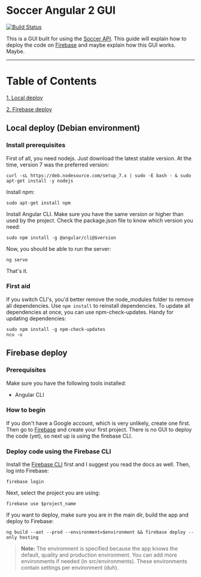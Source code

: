 Soccer Angular 2 GUI 
===================

[![Build Status](https://travis-ci.org/tdedobbeleer/soccer-angular.svg?branch=master)](https://travis-ci.org/tdedobbeleer/soccer-angular)
<br>

This is a GUI built for using the [Soccer API](https://github.com/tdedobbeleer/soccer-ws). This guide will explain how to deploy the code on [Firebase](https://firebase.google.com) and maybe explain how this GUI works. Maybe.

----------

# Table of Contents

[1. Local deploy](#local-deploy)

[2. Firebase deploy](#firebase-deploy)

## Local deploy (Debian environment)
### Install prerequisites
First of all, you need nodejs. Just download the latest stable version. At the time, version 7 was the preferred version:

    curl -sL https://deb.nodesource.com/setup_7.x | sudo -E bash - & sudo apt-get install -y nodejs
 
 Install npm:

    sudo apt-get install npm

Install Angular CLI. Make sure you have the same version or higher than used by the project. Check the package.json file to know which version you need:

    sudo npm install -g @angular/cli@$version

Now, you should be able to run the server:

    ng serve

That's it.

### First aid
If you switch CLI's, you'd better remove the node_modules folder to remove all dependencies. Use `npm install` to reinstall dependencies.
To update all dependencies at once, you can use npm-check-updates. Handy for updating dependencies:

    sudo npm install -g npm-check-updates
    ncu -u

## Firebase deploy
### Prerequisites
Make sure you have the following tools installed:

 - Angular CLI

### How to begin
If you don't have a Google account, which is very unlikely, create one first. Then go to [Firebase](https://firebase.google.com) and create your first project. There is no GUI to deploy the code (yet), so next up is using the firebase CLI.

### Deploy code using the Firebase CLI
Install the [Firebase CLI](https://firebase.google.com/docs/cli/) first and I suggest you read the docs as well.
Then, log into Firebase:

    firebase login
    
Next, select the project you are using:

    firebase use $project_name
    
If you want to deploy, make sure you are in the main dir, build the app and deploy to Firebase:

    ng build --aot --prod --environment=$environment && firebase deploy --only hosting

> **Note:**
> The environment is specified because the app knows the default, quality and production environment. You can add more environments if needed (in src/environments). These environments contain settings per environment (duh).

